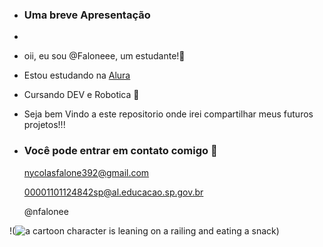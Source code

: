 - ###  Uma breve Apresentação
-
- oii, eu sou @Faloneee, um estudante!👋
- Estou estudando na [Alura](https://www.alura.com.br)
- Cursando DEV e Robotica 🦾
- Seja bem Vindo a este repositorio onde irei compartilhar meus futuros projetos!!!
  

- ### Você pode entrar em contato comigo 📧
  nycolasfalone392@gmail.com

  00001101124842sp@al.educacao.sp.gov.br

  @nfalonee

!(<img src="https://media1.tenor.com/m/Nrrw7JbW5M4AAAAC/sasuke-uchiha.gif" alt="a cartoon character is leaning on a railing and eating a snack"/>)

